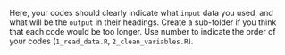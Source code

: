 Here, your codes should clearly indicate what `input` data you used, and what will be the `output` in their headings. Create a sub-folder if you think that each code would be too longer. Use number to indicate the order of your codes (`1_read_data.R`, `2_clean_variables.R`). 